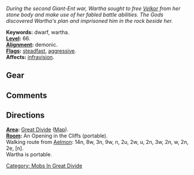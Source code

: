 *During the second Giant-Ent war, Wartha sought to free
[Velkor](Velkor "wikilink") from her stone body and make use of her
fabled battle abilities. The Gods discovered Wartha's plan and
imprisoned him in the rock beside her.*

**Keywords:** dwarf, wartha.  
**[Level](Level "wikilink"):** 66.  
**[Alignment](Alignment "wikilink"):** demonic.  
**[Flags](:Category:_Mob_Types "wikilink"):**
[steadfast](Sentinel_Mobs "wikilink"),
[aggressive](Aggressive_Mobs "wikilink").  
**Affects:** [infravision](Infravision "wikilink").  

## Gear

## Comments

## Directions

**[Area](:Category:_Areas "wikilink"):** [Great
Divide](:Category:_Great_Divide "wikilink")
([Map](Great_Divide_Map "wikilink")).  
**[Room](:Category:_Rooms "wikilink"):** An Opening in the Cliffs
(portable).  
Walking route from [Aelmon](Aelmon "wikilink"): 14n, 8w, 3n, 9w, n, 2u,
2w, u, 2n, 3w, 2n, w, 2n, 2e, \[n\].  
Wartha is portable.  

[Category: Mobs In Great
Divide](Category:_Mobs_In_Great_Divide "wikilink")
